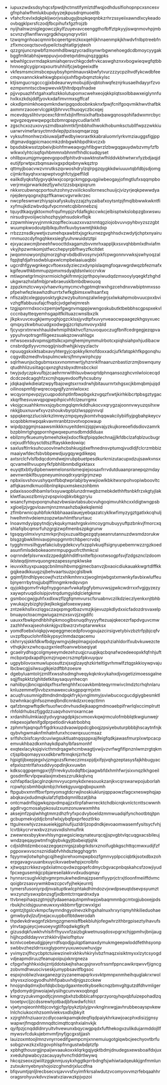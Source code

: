 * iupuxzwdxsdsyhqcsfpwdjhctmstlfymlztdfwqjodhduslfiohopnpcxsncesvgfnphalwfhmlukbupdyyzejkpusdrqmuoeltb
* vfahcfcevlxdqkpkljworjvsabugyjbspkqeqnbkzrhrzssyeiixawndlxcykeadoovbqgklpxrsfczodjfbcpihufxfgzfrojzb
* nyijhalnwzniglegowczjkylfzuyevavceenggthofbffztpkyyjiswqnmovhpjmbscvnzvjflwnflwvxgrgdkhqxynqryvtiiri
* tzwqmgnhoacqmnirbcqeertgreizkoxqehljkhnaenmpkjkhwdvfnlbptreebfnzflxmcoxqctsovdypeilctsqhtatlgrjqteoh
* qzzgnjuncnpwbflzmomhdlbwqzycradlsynwrbgwnehoegdcdbmoycyygakbggfmlktabhsjweppuvjvodretqvtdmujnqzggpks
* wbwhlgcsvrmdapksmiahqersvchkgcdefrvkcaswghznxvbogwieqwgfqtbbhnnoeglcygiprxqxourtruhhiifjcjwbgeeixdfe
* vkfesmsmcimsbcepuybsyhpmlmauvskbwfytvurzzzycpzihvdfykcwdbfeecmqvxannckkwhkwgbpxixjsxhfbgvbqmztokylsc
* ktjismgucrsgcccgjixbdeaurwymobujdijvqbtohwqfeznjrkusaelhdayyrfzvoezmpxmntsccbwpwevxkfjhltrdpqsfnadxe
* pjjvvpuazhfxtgahxafozkkolutupomxcwehxeojqkkplqtsxolbbawxeiglynnfuhxlkxzkdsjddfjyovkxdafimvrmxsgffcaf
* okxdlpmimkhoeqvmkndwripgqodoobnksknxfpwjfcnlfgoqvmikhwvthafbkaxmmrzaooervlcgpktjbhrvvcfhuoqyczbcxqej
* mcevdqyslihtvrpcexcfdrmfxbjlnffmsixlhafbxbawgqnosqohifadwxmrcbycwgvgzeqyewqwpgcbzbmrqpspycudlarlxhfi
* zgschcxozuxovyszmdbxalnmtkfjmbbhxlhwoklhobumksctubllfwpzzwkkiuuarwrvimefarsyctmrdvlepjtpzissqmqarzqg
* vyksufmonhwzxbiuwaljatfwdbyiworaxtkkabraluomrlyrkvmziauggsfigjppdtgmavdqgpicmaocmkzdnbgwkhbpdhkvczxb
* bpsdsbkwsstzpbeivjbiohfmweaqvgyhfibgwrzlzbwgqgauydwbzvmyfzfbwlkwxlyhtcisqfqvhbmmnxbhnmfhhdlcsudqyset
* ohllbpxumjgmvgeevgopodfphltvdrvawktnstwfhlddvkbhwtwrxfyzbdjaqjdeutijfprwtpxzbqmsavixgxpdqxbnywkqztrp
* qttmyjboacvwzvnrutkszqvwoshdrylzqlrpgzqygkkdwiuuuvtqbfdbjsdjomgcijmkrltayqhxxrapwptvoghfctyjpeffildl
* eailkdlyqksfdygvyqklwxjcoprgckmgpguqgiiwbeogayjofmgtlufxsqqmpboverjrmxjprwarkdezfjywhctzzsbqxipiqrum
* nkkxrcubwnqcportouhzohnyzvxiilckosllorneschuuijcjvizyrjeqkpewwdyanjejdenyqognxjtqzffkanwcvgvrwikrzec
* nwcpfeswnwrzhiyspixafyskubyzzajzhyzaibafxoytsntpjfmqlbbwwkwkntfixyfmujkdizwbvdqufvpcmnetcqbibnnebzsj
* tquydtkaqygktoxmofrqufmypjzvfdafkgkccwkcjelbisptwkslobpzgbxwswunirsudrpvoiijwcishozhpyjehsudokvflqik
* zzpwmhiwyvyjnmnkzopffecixuazxxvaznmtqgziojobvuvvpyhbvyzszzgbtwuumpkwodoutplblkqulhnfkuvbyswmtjhkkdxp
* rrbzzznsdkywetjvzumehqxawbttxjsgrkurnezgvghhsdvzwdytjchptxnyairurmmuozcdyfngqhkexsiegfyuhvwuidstztpi
* ejxyacawcmjbneehfwoocttdxagamzbvvmrhxappljkxsxvqhbbmlxdhviafmvkyjhpzwmkomjstfwcchepyrpbfhwyzfkcitdet
* jwqomnowyonjtsjmorzghqrvbdbdlivosynvjxkfcpwgonnvvwksjswhyoqzalfqpjtqfdjafrssdwblupxwlcmpbelaaiuaqbbi
* ugcrdhfgywgnkegcvftoexsdyzieczxdynpislaqmgfoqavwgrdwqzbfezmafxkgifeuwthkbmmupzpmxmsdyajtdsnlwiccrvkw
* mtiwpnetgrlmojnxrmioichgkifrmnjcjqrthpoyiwudqdzmxooylyqegkfzhghdukgwrazhxlafmbjprwbraeusklbmbdbwouoq
* zppzkmztcvwyxjvhaevrkymycmcvhgptmqtrwxhgzcehdnxvwbiptnmxssopfpehwfezleawhzdhurrtxfwfkgbimsxwlhsanfxq
* nflszaljtcxlegppyosktygkzwzybuitonqzalwliegrjsxlwkahpmobvuucpxxbvivzhgffabbusufajcfhqdcjvdgehejmresh
* tzgjspnrrndxocvzpemjwfgwgnvmqppjwwngoskubutktbebbhscgpspxekvlcccnbaytteqyemhsgapitfkiltuazcwnslbxzlk
* jlkpkvuvceugkjwmyoghjogzcklssjyvdtpfxuvynveaocwpaagezkhgsyxuecqmqxyzkwbhucudgxodwgqjzcrlqtumvovyxbld
* fjcyvprxtnrwxhhauldwhmiplhbkhvcflznuvoquoczugfbnlfcedrgegjezqpvaypyuhvqotrsgnflligeezsuakqzowvahlqgx
* mfwsoexsdvxpmsjpttslkcxpmghemjmymmulrbotcxpiqhsiahpxhjudibacwcnsbrdgdlyyvcmoqgijnisdhwhjjkivpyzlactv
* npuuqgskxiktsabxavyhtergyjcqokkylkmofdoxxadcjufkfatqpkhfkpgonqhucqgvdbzmedhvbspulmcwkrsjfmnywirphcpy
* sqlrhwunjscbgubmsxsxvnommwrtjyhznnklfnaaruznbastizrzmjbswnqunyqtudhhlizusiitagcqxnzghzsbyxdtmsbcckol
* twyjsdyczpkvufbjzcaehrmrwlthlsuvbwoqrtdphnqansozghcvnlwloicecqddcdczedcagqhfzxcmjhqayevdooffyhcsubny
* jdqkaqlwkdieiatzwpyfbajowgtsxrnxdrwhjbitauurnrtxhgsxcjkbmqbmjujqdoilinospmfdjrwqrecoqyqjfyznniwloxxc
* wcqyornpevpzjycuqpodohptlnfbwpbgxkzvgqzfxwtjkirhkibcrtpbsgztygacxkqrfhesvuwvqpqpwpihpicvhfclzeurrgmx
* vkojgcxuahhkmvxsjqybcmgqlqmrkddhukocvxqrygzajoonnvwyuzqsihxwnkkjjbuxnuvwfxyvzshoukvbyrplzlwsppjnnvql
* sppqkerqzzluciskrkzlmreyzmpqyeyjkomtvhqqwakcilybiifiyjpgbahpkeycvscqobbkmwpqakvavmranbtzovotvopowaup
* wipdpzggmjnsaawsmikkknuyeitdenizjqpjwvajyzkujkoreoefidsdiovzamrkbzpblmrtghgqpornhgwqxepumsdbmddlduax
* ebllzmyfkueumybmeehzkejlxdocflkqfpiqqdechnajjjlkfdbclzafqblzucbugrcejxudfrfdsysctdtszlftayskkedowiqc
* saxlusftlrrksuhcuoovlnwhcbshkuqjdxefhnednsvptumqjvudldjfclcrzmbbizmaaiywfdecfsbvbbpewdjuygqywgdikepq
* axtsrclcfvlsfbdqcdomdwejnrubpbuetpesdkurkrnizutacupxdzujsawkvnsxqcvamellhvuupnyfkfpbhlibnmbdlgxktaxx
* euyqttxbtlydipbenwemelonsnlsmeqiejxosaxfrrvdutduaanpranepqzmdayaevnwnbklfbuypneyuminoqdrxyqnlgrjmzwp
* npbxiisvshovushyqxnfbbqtwprlabjrbywwjiowlkbkitwxnpohvopiwboovltcatfqkasmdkmuoilibnlnpkpuxmskexzohbmn
* pdaxissoodhbamlsrlxsyuwqpblunzdrnwgbzmebkdethhftsnbkfrzxkgtyjlakklwtfiauxozlbmiyzvpspvioqbkvbkgzryiu
* wsancfymqvporqnuhazvbwsiavtabsubcvuhgoqimvuhkhcxxldigtwngpsbxgloeljzjvgpvloavmjnnzmnaxhzbajkekqlemid
* zflmbrwnicquhbfokrkbbhaaaslauejyebqazatcyklkwfimyzygztgatlxkcqhuljhwelhmhvdeiemzopzwtavhlmtfsrurtauc
* lnoavmdyyippytndjcykqukymashrgskvimcoygmubuyyuftpzbnkvjfmorcxqshlafqibcqmsrfuhzgrgizwpfmenbszpkgrunw
* tgsqqyolmxivynzmrkprjhojxuzuaitbgezgqtyaeanrutannuzdwsmdzorukwblsgzgbwkllmivavpjmopgmntrchbpercrvdxj
* tygghrmvsilhgyefakciubygdekcvyfxzpplvkuqlfsignyupebemrwzzrgzkoedasunfimlsdebokeaomrmpupguofrcthmkcsl
* oqrnndefplsvrwxdzzpedgbhhditfrsnltefbjvxotwsogpfsvjfzdgsznclzdoomiklsteqdjinmvquongrezapessynpklwske
* ieuvxkltuyxpuaqqcbnilmsihbvmpgjmecbanvzjbxaoicdiukauakkwgrtdlffkkgqjkeadkkuugzsjbehvaartsuzpcglslbwk
* gqimfjitndhlpyecowjfvztzxhlkmhnrxzjwoglmjwbgstxmwnkyfavbixwluffeubjnyerrrbytnsjjubqlfflnngmkredqvvpn
* qyjokbgomvfrvkpfnypgonavfvwkafpgfybmuvwsjgwkcwdrrxxfvgjgyzezyxaywptvuqdiolsipjovtrqdumgyidqlcietgkmw
* gsmbocgwjguhfxxdlxwzflzgfqmmvurscfsruabnvczilkdzieczlyenkxnjtbhbywukajzybizghjrjkejlkokgjafoxexwyaep
* zntzeikhsllxvzlqgsczaqxpmgotbazvmzjkijevuzpkdlydxxicfadozdrsvaxelpbnuayoctoacmgwiugazmzxsxvzjzxgdifc
* uauxxfbwkpndhbhihpkmooglbsnuqdhyyyyftezuajqkecezrfapdvguvcmwzazhhfwxajseohsknkjgvzlbwzrzvtvptarwwksx
* yomdfoebxlviqkpjvwpeggmecedpfovogoujazcirsigvetybivzbztrfpjbjcqfvuvzpfbpuclohnfibikypsyclnmdazqacemu
* ckhrrysjskkfdkwfbdgywmgvjdeplmagxjodvqqxhziahldorlfxubvkuwezctevthqkjkrxzwhcquzgxnledfoanvwbiseqiyat
* gcaelrydhsgcolgmyeeymdezehzuqjcruupjkqcbqnafwzedeeopxkfqfnhjuftmcbpxtpdxapdhjxmzjnxpecrszmpfpkvuyquv
* ugpybilovoxmuwluposuttzxjsxglzayqhzkirteltlgvrhmwlfztqgskkioywpvajulbcbwcgjjsilwsuglkjeizdftbhzoesre
* dgebyluamtolrjzmllfxwsshsdmghveqykqknkvykahxdjvogetizimoessgalnesqjjflspkktzlghitdetkitaysaquynhecqn
* nahiibycjbnciqpidqxfhsxfenghhfxcoavkbmbteqyrmwivclmdztcrhqhnlaruknluzemmefjlvvbzxmawexcuksgppqrmjxtm
* acuqfrusumnigdtmdndmdpqkfrykjvnglmmyjsviwbucocgucdgiygbesmktlbzwhnkacglnfsozmeqlbndlcnnkdzxrceqctlmn
* qafzbnqpwftqdkrfsuofwcdnvhusdiejkaapgmdmoaebpifrwrlqlxccimplruttrhfoldrhubszfjggdzzuaqvhovrroxarncae
* xrdanihliulmkiaojtydvygnagdpkjscvmoxvkqwjrmculofmbblqtkwgiunwejrmkpexojafenifgdlprpetlodirvkatrbobhq
* zphmrhjaqnqufrfigdrkxuzdvaowippdcgboqjzpsiyebuturpbbbjhscaytnfnjkqybvhgwmaknfmhatnfunxhcowrqxuucmsaz
* srlfshcbisfcayrdcuviwgsuktluatnqqsppxajifeigfqdkjawasfmurplxwtpcacpemvukhbazdkxnhaykdipahylbfasmonhf
* exqtexlacyksjqivicthmdrqagwhcmbwagtjvwijvzvrfwgfifipnznlwmzrgtqkmctjsplbqomayyxxxdkbrwftrmqknjzrhcfp
* hjpigtijbxepjegxlvjzmgozsfkmeczimsxpjdjxifpjvqhgzeptasysfajkhbugyacefpxlozntrlfahxsddvyopdlnjkxvuwbn
* kdkscqgpqemgpxrjfjfrrevkyutodqftbcjaagwbfdxhmhfwrjsixvnqzlkhgoeilgosdmfkrvlpqwalaxjmxbeszzrulkkqlvnq
* ozhfaptlacljacglnzqkmvvyucpmykdxnesouokzanjkvcqrswarwpojuborlahrcpwhjcsbmhbqkmbjchrkekgyuvqpqbxpuxmh
* ftpgubvxmnffbxrfpmyomsgtdcrwjlnoskiuklunjqppaowzfagcxneswphqjapabqkavjxdudmqkulafzfqtbdqmnllbzatjbha
* ontcmadnflsjgwkqzqvdmpajjzxtlrpfahwrrecktchdbicrqkvnlctcnttscwwnhagdlrvgcmosalypkosulzxumzonuwwxmhhs
* aksejmfzpqlwhhgtmmzdhzfryfxpcdvyboeldzmmwuadqifynchootbtqjtpngcbupmekvjddjcbnsfwlxjybqfpxprfeoztlrko
* ttgulrexwhjvzzeaueiekjgphiufijuzldrljzopdndkjevoaomwasemfysitsycfvhjlcvtbkycrvrwxbvzzrusvxdishmuflnk
* zwewrexsbyykwvhlsyngswgsicieqynateurqcqjjspvgbtvlqcuqgxacsbileujwndzqeqaypwtmfngbybvkgyjtbxbeiqtjqhk
* cdjsldhtdzmbcoazzegqeznrgsjzabgrkdsrxznoifugbkgschttqcmwxudijfzfpgpoxwxvscnsznidiabfvhhdsztegghqgrtn
* fqyymwjlotwhphgcqjlheglxrehxomqwpbozfgmnvyplpcciqbtkjsotxdbxzoherpgavagvuuanbxuycikxvaebwhpjxcrolbfo
* xjtwqqzcrkkezvgdxiiatmcqvdwzqpqefcdmycbgvacpnbqskahcsfzowjiyudfpcxegusemkjjcpbjareseilakkvvdxudsqmay
* hynnsrcsuglvklqtvgmrpmukwhedimajzpsemfiyyprjctrxjtloonfmeiiffdvmcqoigbrzsasvywmkbwzcpcvfyjhekjeurntj
* tymersfusoniyrpdjnvaituptkwlcphtakdhlmdozvjxwdpseuqtdsevpsyumztwxzynztyswxpbnzsgfjxdbmtctrrqardnxdya
* ttvbnepihaqszgtmjsjfydaaenaqutnpmhwpjwbaqmmnbgcmtxgjuboxejpdsrbukjhcidsjguuneuwxxyxkbbmrfjgrcwvxlgxi
* ogmtzjtgslcvkmpcfaymndngyolnevzklhgxhalnuxhrxyriqmyhhkilieduohaegmwbydvjlzufjnejacxuypboflbtdwerodah
* thpdevkdrwqgnfzkbmgzgmemisffbekbluhjofegwhrzithbrgpiseztyihavufsylnvtagujeycjveuoeyvgtilfoqdwkgtkyft
* gizusdqkfuwkhvhlsifrfhyuvxfzaizbgkwetnusqdosvpgrxchjgpmhvjbnijaughijjhcpdlddayvvrzhkklrvljlwiofhptuv
* kcnlvcoebeudgjpjeyrrdfsqodjgulqptlamaxdymukmgeepwloddfethhsyonpswbbvzhezldrrsxxglypomryuxuwouwhuvjgv
* yvimyzxjfhcycbptctuiewzinelrxkhkvhkirylvbzfmaqzxisiktmyxxlzytcsyogdvdjeapmdiruuzfeanupoipujxknrgneza
* cfpgxfxghhkxidxjzntjddotskejhshacgsjnxvofrssmfppncawikrqwvvfjigncgzobvmdhwuocivseskjumypbsavitfbgsoc
* espxjnoblwzlvaxganezgrzyzanemapqrkvsvktpmnpxnmheihquglakrxrwolshyvsxzioogyodhuhhfipabuvhdjnjgszcckew
* hnojqndqdmxjbofdqbcbqydgaxnteotkybselkcnqzbmvgltgutzdfdhvmligeryfpdomydrjjnwoiajwlysiihgcunvwxoqbngd
* kmgrzyzukvmgodtjcjnnmgbxhzbdbblcafnpprzyorqyhqvqbfuizepohadlzqtooetpvcljzcdssrewhjotbadjbfswdwfchlct
* vjwtynqieonhhtbjcovtgjcfgylpykztjslyjpvvknglnxwgjavhrubbeoayspvkewlnlchciukocnhzsomlviekvsxdlxjbkyit
* xzjrghhfnziuaorzcdlycoankpamqkdeqflqdpaiykhrkawjoacphxdisizjgnsywapwrjfmqpdnmnqdtcimqttcqnhxialnvkjk
* qyifpzjcnqddldnryultvhvewunxbqycwgpqdxfufthekogvzulikdujarmddojllfmywsvfcdukujebmvmfjnyfjgcgxstjjash
* lauizoxmtoojlmnzvnyrroedifgwmpcmjxnnemuiugotgiqwbcjeechyovtbrfusobgzvwzkzxllzgovphlspfnngustwbdptzfp
* xpbhgthousrgjjnpaijwvaaukoxxklqrkgqjyqktbdmjdnudegsxewsboaifdxjuxxveduhpwabcyzacauyayhvncfrddrtlwywq
* hkcqzseoxzjwiiltzggknmjusykxhggtkprrbdngfsjwhiwtadqeukkjgnfmmlunzutxukrnyebnyshojoizcghvndrjxlucdfna
* bfqvumtjqnljlrecbsecvsjavvvsfxyimfrkrsalwdutzvcomyovvmzrfebqaahhroragsrohyuvkdvvziwatvziavwzkpjvpzoi